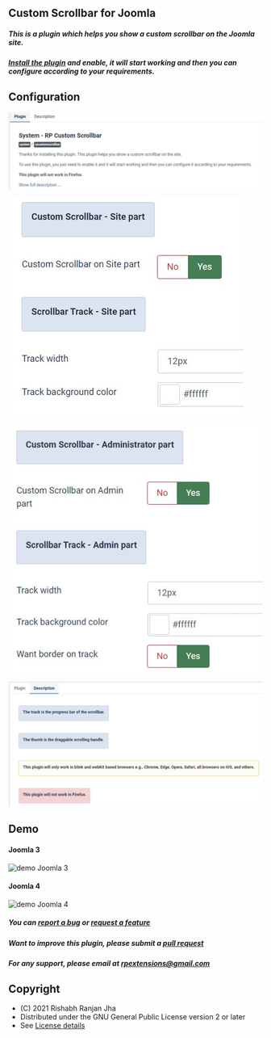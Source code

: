 Custom Scrollbar for Joomla
----------
##### This is a plugin which helps you show a custom scrollbar on the Joomla site.

##### [Install the plugin](https://github.com/rpextensions/custom-scrollbar-joomla/raw/master/rp-custom-scrollbar_v1.0.0.zip) and enable, it will start working and then you can configure according to your requirements.

Configuration
----------
![introduction](assets/intro.JPG)

![site](assets/site.JPG)

![administrator](assets/admin.JPG)

![description](assets/desc.JPG)

Demo
----------
#### Joomla 3
![demo Joomla 3](assets/demo_j3.gif)

#### Joomla 4
![demo Joomla 4](assets/demo_j4.gif)

##### You can [report a bug](https://github.com/rpextensions/custom-scrollbar-joomla/issues) or [request a feature](https://github.com/rpextensions/custom-scrollbar-joomla/issues)

##### Want to improve this plugin, please submit a [pull request](https://github.com/rpextensions/custom-scrollbar-joomla/pulls)

##### For any support, please email at rpextensions@gmail.com

Copyright
---------------------
* (C) 2021 Rishabh Ranjan Jha
* Distributed under the GNU General Public License version 2 or later
* See [License details](https://github.com/rpextensions/custom-scrollbar-joomla/blob/master/LICENSE)
